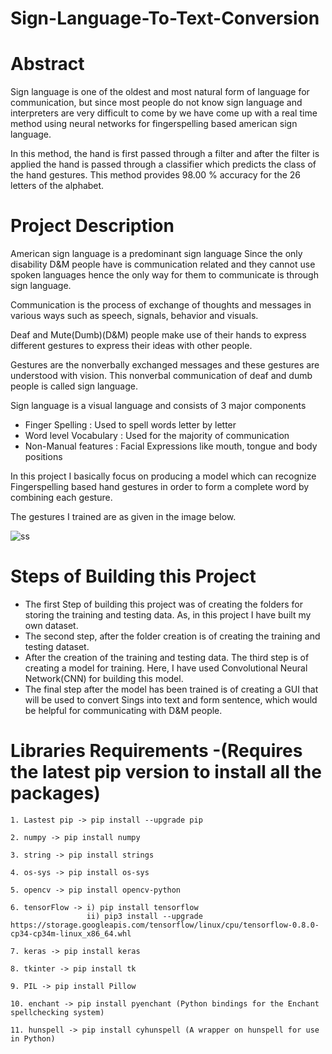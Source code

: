 # Sign-Language-To-Text-Conversion

# Abstract

Sign language is one of the oldest and most natural form of language for communication, but since most people do not know sign language and interpreters are very difficult to come by we have come up with a real time method using neural networks for fingerspelling based american sign language.

In this method, the hand is first passed through a filter and after the filter is applied the hand is passed through a classifier which predicts the class of the hand gestures. This method provides 98.00 % accuracy for the 26 letters of the alphabet.

# Project Description

American sign language is a predominant sign language Since the only disability D&M people have is communication related and they cannot use spoken languages hence the only way for them to communicate is through sign language.

Communication is the process of exchange of thoughts and messages in various ways such as speech, signals, behavior and visuals.

Deaf and Mute(Dumb)(D&M) people make use of their hands to express different gestures to express their ideas with other people.

Gestures are the nonverbally exchanged messages and these gestures are understood with vision. This nonverbal communication of deaf and dumb people is called sign language.

Sign language is a visual language and consists of 3 major components

- Finger Spelling : Used to spell words letter by letter
- Word level Vocabulary : Used for the majority of communication
- Non-Manual features : Facial Expressions like mouth, tongue and body positions

In this project I basically focus on producing a model which can recognize Fingerspelling based hand gestures in order to form a complete word by combining each gesture.

The gestures I trained are as given in the image below.

![ss](https://user-images.githubusercontent.com/94343636/207827546-0c2edc00-7169-4db2-9a09-288f6710292a.jpg)

# Steps of Building this Project

- The first Step of building this project was of creating the folders for storing the training and testing data. As, in this project I have built my own dataset.
- The second step, after the folder creation is of creating the training and testing dataset.
- After the creation of the training and testing data. The third step is of creating a model for training. Here, I have used Convolutional Neural Network(CNN) for building this model.
- The final step after the model has been trained is of creating a GUI that will be used to convert Sings into text and form sentence, which would be helpful for communicating with D&M people.

# Libraries Requirements -(Requires the latest pip version to install all the packages)

```
1. Lastest pip -> pip install --upgrade pip

2. numpy -> pip install numpy

3. string -> pip install strings

4. os-sys -> pip install os-sys

5. opencv -> pip install opencv-python

6. tensorFlow -> i) pip install tensorflow 
                 ii) pip3 install --upgrade https://storage.googleapis.com/tensorflow/linux/cpu/tensorflow-0.8.0-cp34-cp34m-linux_x86_64.whl

7. keras -> pip install keras

8. tkinter -> pip install tk

9. PIL -> pip install Pillow

10. enchant -> pip install pyenchant (Python bindings for the Enchant spellchecking system)

11. hunspell -> pip install cyhunspell (A wrapper on hunspell for use in Python)
```

